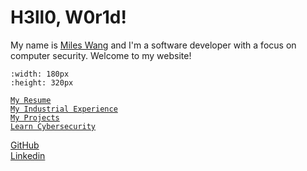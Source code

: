 # H3ll0, W0r1d!

My name is [Miles Wang](https://www.linkedin.com/in/miles-wang-177127293/) and I'm a software developer with a focus on computer security. Welcome to my website!  

```{figure} /_static/photos/standP.jpg
:width: 180px
:height: 320px
```

[`My Resume`](about/about.md)  
[`My Industrial Experience`](about/experience.md)  
[`My Projects`](about/projects.md)  
[`Learn Cybersecurity`](cybersecurity/cs_intro.md)  
  
  
  
  
  
[GitHub](https://github.com/FallenOverlord?tab=repositories)  
[Linkedin](https://www.linkedin.com/in/miles-wang-177127293/)  


